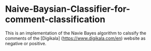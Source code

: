 # Naive-Baysian-Classifier-for-comment-classification

This is an implementation of the Navie Bayes algorithm to calssify the comments of the [Digikala] (https://www.digikala.com/en) website as negative or positive.

